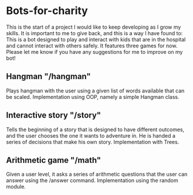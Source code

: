 # Bots-for-charity
This is the start of a project I would like to keep developing as I grow my skills. It is important to me to give back, and this is a way I have found to:
This is a bot designed to play and interact with kids that are in the hospital and cannot interact with others safely.
It features three games for now. Please let me know if you have any suggestions for me to improve on my bot!

## Hangman "/hangman"
Plays hangman with the user using a given list of words available that can be scaled. Implementation using OOP, namely a simple Hangman class.

## Interactive story "/story"
Tells the beginning of a story that is designed to have different outcomes, and the user chooses the one it wants to adventure in. He is handed a series of decisions that make his own story. Implementation with Trees.

## Arithmetic game "/math"
Given a user level, it asks a series of arithmetic questions that the user can answer using the /answer command. Implementation using the random module.
